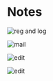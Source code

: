 # Notes

![reg and log](https://user-images.githubusercontent.com/47485482/87306454-ab885a80-c535-11ea-9bb7-c20e2457a6af.png)

![mail](https://user-images.githubusercontent.com/47485482/87307566-78df6180-c537-11ea-80b7-01d0996e3f4f.png)

![edit](https://user-images.githubusercontent.com/47485482/87307559-767d0780-c537-11ea-85e5-d748a5c98153.png)

![edit](https://user-images.githubusercontent.com/47485482/87306445-a7f4d380-c535-11ea-840d-07bf6fdb1f27.png)







